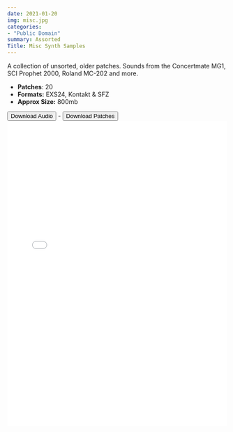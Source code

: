```yaml
---
date: 2021-01-20
img: misc.jpg
categories: 
- "Public Domain"
summary: Assorted
Title: Misc Synth Samples
---
```


A collection of unsorted, older patches. Sounds from the Concertmate MG1, SCI Prophet 2000, Roland MC-202 and more.

-   **Patches**: 20
-   **Formats:** EXS24, Kontakt & SFZ
-   **Approx Size:** 800mb


<div class="buttons"> <a href="https://www.dropbox.com/sh/q6x3s3jjh4a4vkh/AACXOeK9AbZBtfyJnwdcCl16a?dl=0"> <button>Download Audio</button></a> - <a href="https://github.com/publicsamples/Misc-Synth-Samples"> <button>Download Patches</button></a></div>



<iframe width="100%" height="700px" src="/Demos/demos/misc1.html" scrolling="no" frameborder="0" allow="accelerometer; autoplay; clipboard-write; encrypted-media; gyroscope; picture-in-picture" allowfullscreen></iframe>

